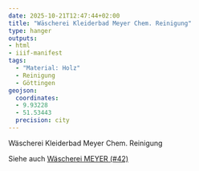 ```yaml
---
date: 2025-10-21T12:47:44+02:00
title: "Wäscherei Kleiderbad Meyer Chem. Reinigung"
type: hanger
outputs:
- html
- iiif-manifest
tags:
  - "Material: Holz"
  - Reinigung
  - Göttingen
geojson:
  coordinates:
  - 9.93228
  - 51.53443
  precision: city
---
```

Wäscherei Kleiderbad
Meyer
Chem. Reinigung

<div class="notes">
  Siehe auch <a href="/post/42">Wäscherei MEYER (#42)</a>
</div>
